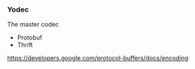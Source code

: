 ### Yodec
The master codec

- Protobuf
- Thrift


https://developers.google.com/protocol-buffers/docs/encoding